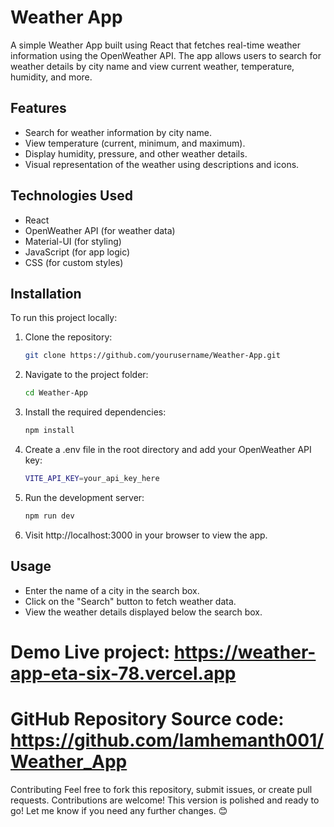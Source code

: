 # Weather App

A simple Weather App built using React that fetches real-time weather information using the OpenWeather API. The app allows users to search for weather details by city name and view current weather, temperature, humidity, and more.

## Features

- Search for weather information by city name.
- View temperature (current, minimum, and maximum).
- Display humidity, pressure, and other weather details.
- Visual representation of the weather using descriptions and icons.

## Technologies Used

- React
- OpenWeather API (for weather data)
- Material-UI (for styling)
- JavaScript (for app logic)
- CSS (for custom styles)

## Installation

To run this project locally:

1. Clone the repository:
   ```bash
   git clone https://github.com/yourusername/Weather-App.git

2. Navigate to the project folder:
    ```bash
    cd Weather-App

3. Install the required dependencies:
    ```bash    
    npm install

4. Create a .env file in the root directory and add your OpenWeather API key:
    ```bash
    VITE_API_KEY=your_api_key_here

5. Run the development server:
   ```bash
   npm run dev
   
6. Visit http://localhost:3000 in your browser to view the app.

## Usage

- Enter the name of a city in the search box.
- Click on the "Search" button to fetch weather data.
- View the weather details displayed below the search box.

# Demo Live project: https://weather-app-eta-six-78.vercel.app

# GitHub Repository Source code: https://github.com/Iamhemanth001/Weather_App

Contributing Feel free to fork this repository, submit issues, or create pull requests. Contributions are welcome!
This version is polished and ready to go! Let me know if you need any further changes. 😊
